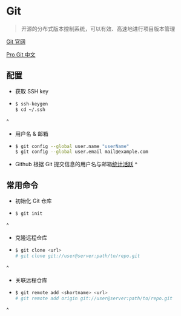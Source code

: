 ---
---

# Git

> 开源的分布式版本控制系统，可以有效、高速地进行项目版本管理

[Git 官网](https://git-scm.com/)

[Pro Git 中文](https://git-scm.com/book/zh/v2)

## 配置

-   获取 SSH key
-   ```bash
    $ ssh-keygen
    $ cd ~/.ssh
    ```
^

-   用户名 & 邮箱
-   ```bash
    $ git config --global user.name "userName"
    $ git config --global user.email mail@example.com
    ```
-   Github 根据 Git 提交信息的用户名与邮箱[统计活跃](https://help.github.com/articles/why-are-my-contributions-not-showing-up-on-my-profile/)
^

## 常用命令

-   初始化 Git 仓库
-   ```bash
    $ git init
    ```
^

-   克隆远程仓库
-   ```bash
    $ git clone <url>
    # git clone git://user@server:path/to/repo.git
    ```
^

-   关联远程仓库
-   ```bash
    $ git remote add <shortname> <url>
    # git remote add origin git://user@server:path/to/repo.git
    ```
^
